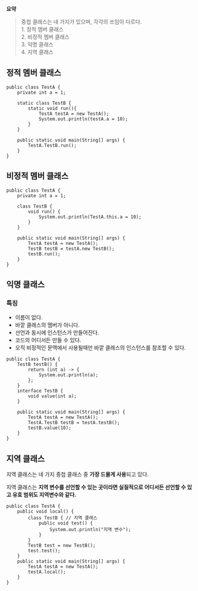 **요약** <br>
> 중첩 클래스는 네 가지가 있으며, 각각의 쓰임이 다르다.<br>1. 정적 멤버 클래스<br>2. 비정적 멤버 클래스<br>3. 익명 클래스<br>4. 지역 클래스


## 정적 멤버 클래스
```
public class TestA {
    private int a = 1;

    static class TestB {
        static void run(){
            TestA testA = new TestA();
            System.out.println(testA.a = 10);
        }
    }

    public static void main(String[] args) {
        TestA.TestB.run();
    }
}
```
## 비정적 멤버 클래스
```
public class TestA {
    private int a = 1;

    class TestB {
        void run() {
            System.out.println(TestA.this.a = 10);
        }
    }

    public static void main(String[] args) {
        TestA testA = new TestA();
        TestB testB = testA.new TestB();
        testB.run();
    }
}
```
## 익명 클래스
### 특징
- 이름이 없다.
- 바깥 클래스의 멤버가 아니다.
- 선언과 동시에 인스턴스가 만들어진다.
- 코드의 어디서든 만들 수 있다.
- 오직 비정적인 문맥에서 사용될때만 바깥 클래스의 인스턴스를 참조할 수 있다.

```
public class TestA {
    TestB testB() {
        return (int a) -> {
            System.out.println(a);
        };
    }
    interface TestB {
        void value(int a);
    }

    public static void main(String[] args) {
        TestA testA = new TestA();
        TestA.TestB testB = testA.testB();
        testB.value(10);
    }
}
```
## 지역 클래스
지역 클래스는 네 가지 중첩 클래스 중 **가장 드물게 사용**되고 있다.

지역 클래스는 **지역 변수를 선언할 수 있는 곳이라면 실질적으로 어디서든 선언할 수 있고 유효 범위도 지역변수와 같다.**
```
public class TestA {
    public void local() {
        class TestB { // 지역 클래스
            public void test() {
                System.out.println("지역 변수");
            }
        }
        TestB test = new TestB();
        test.test();
    }
    public static void main(String[] args) {
        TestA testA = new TestA();
        testA.local();
    }
}
```











